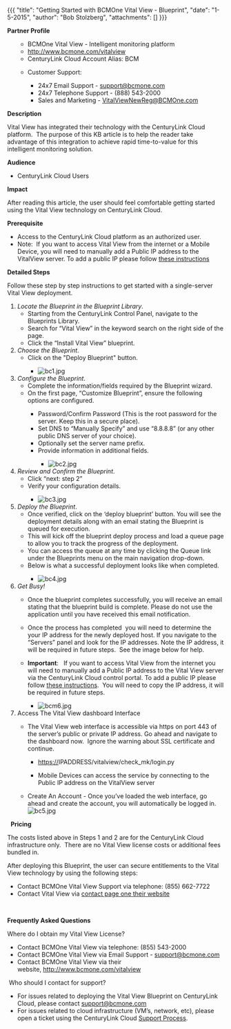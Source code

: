 {{{
  "title": "Getting Started with BCMOne Vital View - Blueprint",
  "date": "1-5-2015",
  "author": "Bob Stolzberg",
  "attachments": []
}}}

<p><strong>Partner Profile</strong>
</p>
<ul>
  <ul>
    <li>BCMOne Vital View - Intelligent monitoring platform</li>
    <li><a href="http://www.bcmone.com/vitalview">http://www.bcmone.com/vitalview</a>
    </li>
    <li>CenturyLink Cloud Account Alias: BCM</li>
  </ul>
</ul>
<ul>
  <ul>
    <li>Customer Support:</li>
    <ul>
      <li>24x7 Email Support -&nbsp;<a href="mailto:support@bcmone.com">support@bcmone.com</a>
      </li>
      <li>24x7 Telephone Support - (888) 543-2000</li>
      <li>Sales and Marketing -&nbsp;<a href="mailto:VitalViewNewReg@BCMOne.com">VitalViewNewReg@BCMOne.com</a>
      </li>
    </ul>
  </ul>
</ul>
<strong>Description</strong>
<p>Vital View has integrated their technology with the CenturyLink Cloud platform.&nbsp; The purpose of this KB article is to help the reader take advantage of this integration to achieve rapid time-to-value for this intelligent monitoring solution.</p>
<strong>Audience</strong>
<ul>
  <li>CenturyLink Cloud Users</li>
</ul>
<strong>Impact</strong>
<p>After reading this article, the user should feel comfortable getting started using the Vital View technology on CenturyLink Cloud.</p>
<strong>Prerequisite</strong>&nbsp;
<ul>
  <li>Access to the CenturyLink Cloud platform as an authorized user.</li>
  <li>Note: &nbsp;If you want to access Vital View from the internet or a Mobile Device, you will need to manually add a Public IP address to the VitalView server. To add a public IP please follow <a href="https://t3n.zendesk.com/entries/49195400-How-To-Add-Public-IP-to-Virtual-Machine">these instructions</a>
  </li>
</ul>
<strong>Detailed Steps</strong>
<p>Follow these step by step instructions to get started with a single-server Vital View deployment. &nbsp;</p>
<ol>
  <li><em>Locate the Blueprint in the Blueprint Library</em>.&nbsp;
    <ul>
      <li>Starting from the CenturyLink Control Panel, navigate to the Blueprints Library.</li>
      <li>Search for “Vital View” in the keyword search on the right side of the page.</li>
      <li>Click the “Install Vital View” blueprint.</li>
    </ul>
  </li>
  <li><em>Choose the Blueprint</em>.&nbsp;
    <ul>
      <li>Click on the "Deploy Blueprint" button.</li>
      <ul>
        <li><img src="https://t3n.zendesk.com/attachments/token/Qke8IWcvrif1WlC52E3aJ4cWI/?name=bc1.jpg" alt="bc1.jpg" />
        </li>
      </ul>
    </ul>
  </li>
  <li><em>Configure the Blueprint</em>.&nbsp;
    <ul>
      <li>Complete the information/fields required by the Blueprint wizard.</li>
      <li>On the first page, “Customize Blueprint”, ensure the following options are configured.</li>
      <ul>
        <li>Password/Confirm Password (This is the root password for the server. Keep this in a secure place).</li>
        <li>Set DNS to “Manually Specify” and use “8.8.8.8” (or any other public DNS server of your choice).</li>
        <li>Optionally set the server name prefix.</li>
        <li>Provide information in additional fields.</li>
        <ul>
          <li><img src="https://t3n.zendesk.com/attachments/token/I85DkZg5WwEhR96AwNEoh2ShT/?name=bc2.jpg" alt="bc2.jpg" />
          </li>
        </ul>
      </ul>
    </ul>
  </li>
  <li><em>Review and Confirm the Blueprint</em>.&nbsp;
    <ul>
      <li>Click “next: step 2”</li>
      <li>Verify your configuration details.</li>
      <ul>
        <li><img src="https://t3n.zendesk.com/attachments/token/UFbUUkux0Vl97jwBUO1SXGlag/?name=bc3.jpg" alt="bc3.jpg" />
        </li>
      </ul>
    </ul>
  </li>
  <li><em>Deploy the Blueprint</em>.&nbsp;
    <ul>
      <li>Once verified, click on the ‘deploy blueprint’ button. You will see the deployment details along with an email stating the Blueprint is queued for execution.</li>
      <li>This will kick off the blueprint deploy process and load a queue page to allow you to track the progress of the deployment. &nbsp;</li>
      <li>You can access the queue at any time by clicking the Queue link under the Blueprints menu on the main navigation drop-down.</li>
      <li>Below is what a successful deployment looks like when completed.</li>
      <ul>
        <li><img src="https://t3n.zendesk.com/attachments/token/sJE1g3Q6En2r4V6cWp54D22M3/?name=bc4.jpg" alt="bc4.jpg" />
        </li>
      </ul>
    </ul>
  </li>
  <li><em>Get Busy!</em>&nbsp;</li>
  <ul>
    <li>Once the blueprint completes successfully, you will receive an email stating that the blueprint build is complete. Please do not use the application until you have received this email notification.&nbsp;</li>
    <li>
      <p>Once the process has completed ­ you will need to determine the your IP address for the newly deployed host. If you navigate to the “Servers” panel and look for the IP addresses. Note the IP address, it will be required in future steps. &nbsp;See
        the image below for help.</p>
    </li>
    <li><strong>Important</strong>: &nbsp;&nbsp;If you want to access Vital View from the internet you will need to manually add a Public IP address to the Vital View server via the CenturyLink Cloud control portal. To add a public IP please follow <a href="https://t3n.zendesk.com/entries/49195400-How-To-Add-Public-IP-to-Virtual-Machine">these instructions</a>.
      &nbsp;You will need to copy the IP address,&nbsp;it will be required in future steps.</li>
    <ul>
      <li><img src="https://t3n.zendesk.com/attachments/token/Tnb7YdVpx022zbbZg66t7pIvy/?name=bcm6.jpg" alt="bcm6.jpg" />
      </li>
    </ul>
  </ul>
  <li>Access The Vital View dashboard Interface</li>
  <ul>
    <li>The Vital View web interface is accessible via https on port 443 of the server’s public or private IP address.&nbsp;Go ahead and navigate to the dashboard now. &nbsp;Ignore the warning about SSL certificate and continue.</li>
    <ul>
      <li><a href="http://123.45.67.89:8080/">https://</a>IPADDRESS/vitalview/check_mk/login.py&nbsp;</li>
      <li>
        <p>Mobile Devices can access the service by connecting to the Public IP address on the VitalView server &nbsp;</p>
      </li>
    </ul>
    <li>Create An Account - Once you’ve loaded the web interface, go ahead and create the account, you will automatically be logged in.<img src="https://t3n.zendesk.com/attachments/token/9pCReKVQehzAtw2vfyx90NiTA/?name=bc5.jpg" alt="bc5.jpg" />
    </li>
  </ul>
</ol>
&nbsp;
<strong>Pricing</strong>
<p>The costs listed above in Steps 1 and 2 are for the CenturyLink Cloud infrastructure only. &nbsp;There are no Vital View license costs or additional fees bundled in.</p>
<p>After deploying this Blueprint, the user can secure entitlements to the Vital View technology by using the following steps:</p>
<ul>
  <li>Contact BCMOne Vital View Support via telephone: (855) 662-7722</li>
  <li>Contact Vital View via&nbsp;<a href="https://cloudmine.me/contact/">contact page one their website</a>
  </li>
</ul>
<p>&nbsp;</p>
<strong>Frequently Asked Questions</strong>
<p>Where do I obtain my&nbsp;Vital View License?</p>
<ul>
  <li>Contact BCMOne Vital View via telephone: (855) 543-2000</li>
  <li>Contact BCMOne Vital View via&nbsp;Email Support -&nbsp;<a href="mailto:support@bcmone.com">support@bcmone.com</a>
  </li>
  <li>Contact BCMOne Vital View via their website,&nbsp;<a href="http://www.bcmone.com/vitalview">http://www.bcmone.com/vitalview</a>
  </li>
</ul>
<p>&nbsp;Who should I contact for support?</p>
<ul>
  <li>For issues related to deploying the&nbsp;Vital View Blueprint on CenturyLink Cloud, please contact&nbsp;<a href="mailto:support@bcmone.com">support@bcmone.com</a>
  </li>
  <li>For issues related to cloud infrastructure (VM’s, network, etc), please open a ticket using the CenturyLink Cloud&nbsp;<a href="https://t3n.zendesk.com/entries/23610702-How-do-I-report-a-support-issue-">Support Process</a>.</li>
</ul>